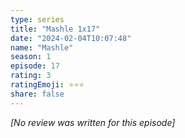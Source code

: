 ```yaml
---
type: series
title: "Mashle 1x17"
date: "2024-02-04T10:07:48"
name: "Mashle"
season: 1
episode: 17
rating: 3
ratingEmoji: ⭐️⭐️⭐️
share: false
---
```


*[No review was written for this episode]*
